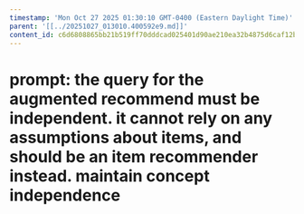 ```yaml
---
timestamp: 'Mon Oct 27 2025 01:30:10 GMT-0400 (Eastern Daylight Time)'
parent: '[[../20251027_013010.400592e9.md]]'
content_id: c6d6808865bb21b519ff70dddcad025401d90ae210ea32b4875d6caf12b7611e
---
```


# prompt: the query for the augmented recommend must be independent. it cannot rely on any assumptions about items, and should be an item recommender instead. maintain concept independence
